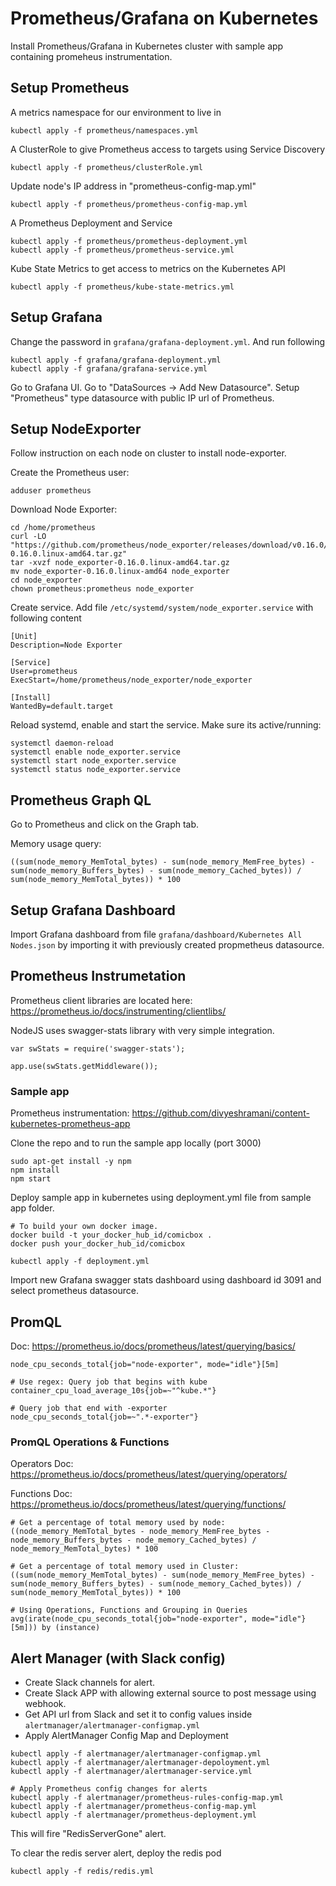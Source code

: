 # Prometheus/Grafana on Kubernetes

Install Prometheus/Grafana in Kubernetes cluster with sample app containing promeheus instrumentation. 

## Setup Prometheus 

A metrics namespace for our environment to live in
```
kubectl apply -f prometheus/namespaces.yml
```

A ClusterRole to give Prometheus access to targets using Service Discovery
```
kubectl apply -f prometheus/clusterRole.yml 
```

Update node's IP address in "prometheus-config-map.yml" 
```
kubectl apply -f prometheus/prometheus-config-map.yml
```
A Prometheus Deployment and Service
```
kubectl apply -f prometheus/prometheus-deployment.yml 
kubectl apply -f prometheus/prometheus-service.yml
```

Kube State Metrics to get access to metrics on the Kubernetes API
```
kubectl apply -f prometheus/kube-state-metrics.yml
```


## Setup Grafana

Change the password in `grafana/grafana-deployment.yml`. And run following
```
kubectl apply -f grafana/grafana-deployment.yml
kubectl apply -f grafana/grafana-service.yml
```

Go to Grafana UI. Go to "DataSources -> Add New Datasource". Setup "Prometheus" type datasource with public IP url of Prometheus.   

## Setup NodeExporter 
Follow instruction on each node on cluster to install node-exporter. 

Create the Prometheus user:
```
adduser prometheus
```
Download Node Exporter:
```
cd /home/prometheus
curl -LO "https://github.com/prometheus/node_exporter/releases/download/v0.16.0/node_exporter-0.16.0.linux-amd64.tar.gz"
tar -xvzf node_exporter-0.16.0.linux-amd64.tar.gz
mv node_exporter-0.16.0.linux-amd64 node_exporter
cd node_exporter
chown prometheus:prometheus node_exporter
```

Create service. Add file `/etc/systemd/system/node_exporter.service` with following content

```
[Unit]
Description=Node Exporter

[Service]
User=prometheus
ExecStart=/home/prometheus/node_exporter/node_exporter

[Install]
WantedBy=default.target
```
Reload systemd, enable and start the service. Make sure its active/running:
```
systemctl daemon-reload
systemctl enable node_exporter.service
systemctl start node_exporter.service
systemctl status node_exporter.service
```

## Prometheus Graph QL

Go to Prometheus and click on the Graph tab. 

Memory usage query:
```
((sum(node_memory_MemTotal_bytes) - sum(node_memory_MemFree_bytes) - sum(node_memory_Buffers_bytes) - sum(node_memory_Cached_bytes)) / sum(node_memory_MemTotal_bytes)) * 100
```

## Setup Grafana Dashboard

Import Grafana dashboard from file `grafana/dashboard/Kubernetes All Nodes.json` by importing it with previously created  propmetheus datasource. 


## Prometheus Instrumetation 

Prometheus client libraries are located here: https://prometheus.io/docs/instrumenting/clientlibs/

NodeJS uses swagger-stats library with very simple integration. 

```
var swStats = require('swagger-stats');

app.use(swStats.getMiddleware());
```

### Sample app 
Prometheus instrumentation: https://github.com/divyeshramani/content-kubernetes-prometheus-app

Clone the repo and to run the sample app locally (port 3000)
```
sudo apt-get install -y npm
npm install
npm start
```

Deploy sample app in kubernetes using deployment.yml file from sample app folder. 

```
# To build your own docker image. 
docker build -t your_docker_hub_id/comicbox . 
docker push your_docker_hub_id/comicbox

kubectl apply -f deployment.yml 
```

Import new Grafana swagger stats dashboard using dashboard id 3091 and select prometheus datasource. 


## PromQL

Doc: https://prometheus.io/docs/prometheus/latest/querying/basics/

```
node_cpu_seconds_total{job="node-exporter", mode="idle"}[5m]

# Use regex: Query job that begins with kube
container_cpu_load_average_10s{job=~"^kube.*"}

# Query job that end with -exporter
node_cpu_seconds_total{job=~".*-exporter"}
```

### PromQL Operations & Functions

Operators Doc: https://prometheus.io/docs/prometheus/latest/querying/operators/

Functions Doc: https://prometheus.io/docs/prometheus/latest/querying/functions/

```
# Get a percentage of total memory used by node:
((node_memory_MemTotal_bytes - node_memory_MemFree_bytes - node_memory_Buffers_bytes - node_memory_Cached_bytes) / node_memory_MemTotal_bytes) * 100

# Get a percentage of total memory used in Cluster:
((sum(node_memory_MemTotal_bytes) - sum(node_memory_MemFree_bytes) - sum(node_memory_Buffers_bytes) - sum(node_memory_Cached_bytes)) / sum(node_memory_MemTotal_bytes)) * 100

# Using Operations, Functions and Grouping in Queries
avg(irate(node_cpu_seconds_total{job="node-exporter", mode="idle"}[5m])) by (instance)
```

## Alert Manager (with Slack config)

* Create Slack channels for alert. 
* Create Slack APP with allowing external source to post message using webhook. 
* Get API url from Slack and set it to config values inside `alertmanager/alertmanager-configmap.yml`
* Apply AlertManager Config Map and Deployment
```
kubectl apply -f alertmanager/alertmanager-configmap.yml
kubectl apply -f alertmanager/alertmanager-depoloyment.yml
kubectl apply -f alertmanager/alertmanager-service.yml

# Apply Prometheus config changes for alerts
kubectl apply -f alertmanager/prometheus-rules-config-map.yml
kubectl apply -f alertmanager/prometheus-config-map.yml
kubectl apply -f alertmanager/prometheus-deployment.yml
```

This will fire "RedisServerGone" alert. 

To clear the redis server alert, deploy the redis pod
```
kubectl apply -f redis/redis.yml
```